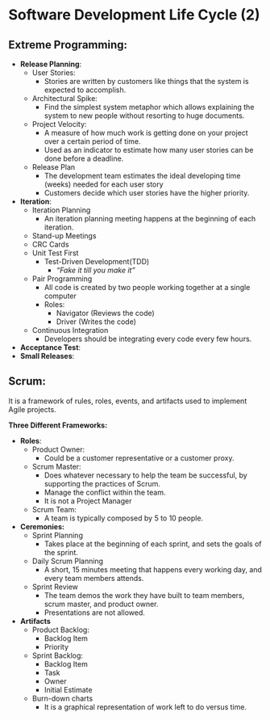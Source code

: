 # Software Development Life Cycle (2)
## Extreme Programming:
- **Release Planning**:
    - User Stories:
        - Stories are written by customers like things that the system is expected to accomplish.
    - Architectural Spike:
        - Find the simplest system metaphor which allows explaining the system to new people without resorting to huge documents.
    - Project Velocity:
        - A measure of how much work is getting done on your project over a certain period of time.
        - Used as an indicator to estimate how many user stories can be done before a deadline.
    - Release Plan
        - The development team estimates the ideal developing time (weeks) needed for each user story
        - Customers decide which user stories have the higher priority.
- **Iteration**:
    - Iteration Planning  
        - An iteration planning meeting happens at the beginning of each iteration.
    - Stand-up Meetings  
    - CRC Cards  
    - Unit Test First  
        - Test-Driven Development(TDD)  
	        - *“Fake it till you make it”*
    - Pair Programming
        - All code is created by two people working together at a single computer
        - Roles:
            - Navigator (Reviews the code)
            - Driver (Writes the code)
    - Continuous Integration  
        - Developers should be integrating every code every few hours.
- **Acceptance Test**:
- **Small Releases**:

## Scrum:
It is a framework of rules, roles, events, and artifacts used to implement Agile projects.

**Three Different Frameworks:**
- **Roles**:
    - Product Owner:
        - Could be a customer representative or a customer proxy.
    - Scrum Master:
        - Does whatever necessary to help the team be successful, by supporting the practices of Scrum.
        - Manage the conflict within the team.
        - It is not a Project Manager
    - Scrum Team:
        - A team is typically composed by 5 to 10 people.
- **Ceremonies:**
    - Sprint Planning
        - Takes place at the beginning of each sprint, and sets the goals of the sprint.
    - Daily Scrum Planning
        - A short, 15 minutes meeting that happens every working day, and every team members attends.
    - Sprint Review
        - The team demos the work they have built to team members, scrum master, and product owner.
        - Presentations are not allowed.
- **Artifacts**
    - Product Backlog:
        - Backlog Item
        - Priority
    - Sprint Backlog:
        - Backlog Item
        - Task
        - Owner
        - Initial Estimate
    - Burn-down charts
        - It is a graphical representation of work left to do versus time.
